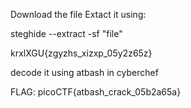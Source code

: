 Download the file 
Extact it using:


steghide --extract -sf "file"


krxlXGU{zgyzhs_xizxp_05y2z65z}

decode it using atbash in cyberchef


FLAG: picoCTF{atbash_crack_05b2a65a}
